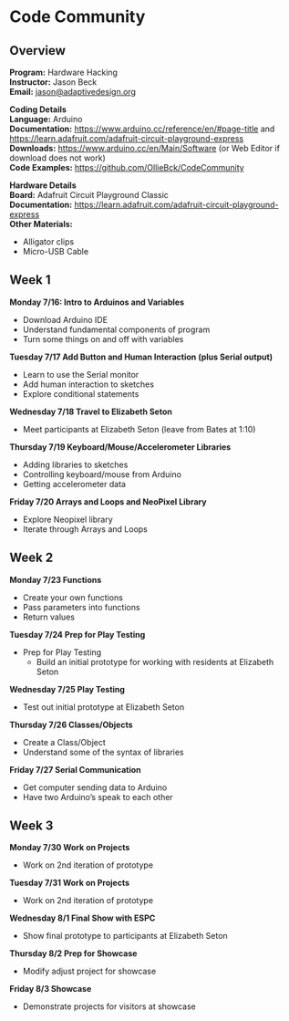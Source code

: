 # Code Community

## Overview

**Program:** Hardware Hacking  
**Instructor:** Jason Beck  
**Email:** jason@adaptivedesign.org

**Coding Details**  
**Language:** Arduino  
**Documentation:** https://www.arduino.cc/reference/en/#page-title and https://learn.adafruit.com/adafruit-circuit-playground-express  
**Downloads:** https://www.arduino.cc/en/Main/Software (or Web Editor if download does not work)  
**Code Examples:** https://github.com/OllieBck/CodeCommunity


**Hardware Details**   
**Board:** Adafruit Circuit Playground Classic   
**Documentation:** https://learn.adafruit.com/adafruit-circuit-playground-express   
**Other Materials:**
  - Alligator clips
  - Micro-USB Cable

## Week 1

**Monday 7/16: Intro to Arduinos and Variables**
  - Download Arduino IDE
  - Understand fundamental components of program
  - Turn some things on and off with variables

**Tuesday 7/17  Add Button and Human Interaction (plus Serial output)**
  - Learn to use the Serial monitor
  - Add human interaction to sketches
  - Explore conditional statements

**Wednesday 7/18  Travel to Elizabeth Seton**
  - Meet participants at Elizabeth Seton (leave from Bates at 1:10)

**Thursday 7/19 Keyboard/Mouse/Accelerometer Libraries**
  - Adding libraries to sketches
  - Controlling keyboard/mouse from Arduino
  - Getting accelerometer data

**Friday 7/20  Arrays and Loops and NeoPixel Library**
  - Explore Neopixel library
  - Iterate through Arrays and Loops

## Week 2

**Monday 7/23  Functions**
  - Create your own functions
  - Pass parameters into functions
  - Return values

**Tuesday 7/24  Prep for Play Testing**
- Prep for Play Testing
  - Build an initial prototype for working with residents at Elizabeth Seton

**Wednesday 7/25  Play Testing**
  - Test out initial prototype at Elizabeth Seton

**Thursday 7/26  Classes/Objects**
  - Create a Class/Object
  - Understand some of the syntax of libraries

**Friday 7/27  Serial Communication**
  - Get computer sending data to Arduino
  - Have two Arduino’s speak to each other


## Week 3

**Monday 7/30  Work on Projects**
- Work on 2nd iteration of prototype

**Tuesday 7/31  Work on Projects**
- Work on 2nd iteration of prototype

**Wednesday 8/1  Final Show with ESPC**
- Show final prototype to participants at Elizabeth Seton

**Thursday 8/2  Prep for Showcase**
- Modify adjust project for showcase

**Friday 8/3  Showcase**
- Demonstrate projects for visitors at showcase
